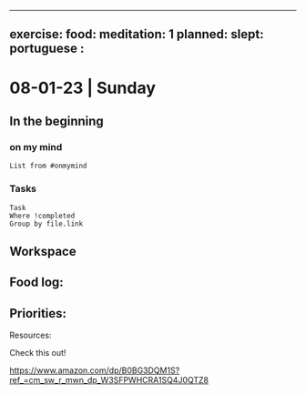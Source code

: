 
---
exercise: 
food:
meditation: 1
planned:
slept:
portuguese :
---

# 08-01-23 | Sunday

## In the beginning

### on my mind
```dataview
List from #onmymind
```
### Tasks
```dataview
Task
Where !completed
Group by file.link
```


## Workspace


Food log:
- 

Priorities:
- 

Resources:



Check this out!

https://www.amazon.com/dp/B0BG3DQM1S?ref_=cm_sw_r_mwn_dp_W3SFPWHCRA1SQ4J0QTZ8